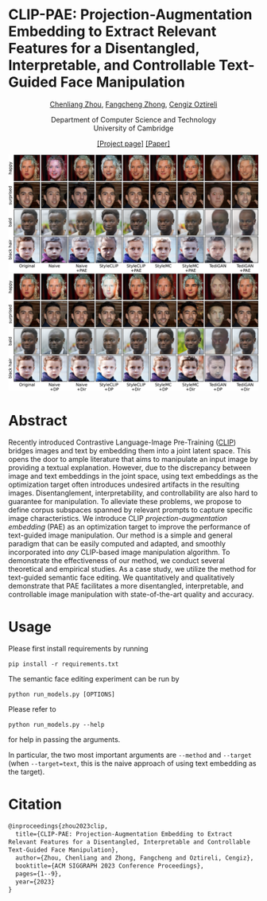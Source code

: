 # CLIP-PAE: Projection-Augmentation Embedding to Extract Relevant Features for a Disentangled, Interpretable, and Controllable Text-Guided Face Manipulation

<p align="center"><a href="https://www.cst.cam.ac.uk/people/cz363">Chenliang Zhou</a>, <a href="https://www.cl.cam.ac.uk/~fz261/">Fangcheng Zhong</a>, <a href="https://www.cl.cam.ac.uk/~aco41/">Cengiz Oztireli</a></p>

<p align="center">Department of Computer Science and Technology<br>University of Cambridge</p>

<p align="center"><a href="https://chenliang-zhou.github.io/CLIP-PAE/">[Project page]</a>      <a href="https://arxiv.org/abs/2210.03919">[Paper]</a></p>

![teaser](docs/img/show_image_display_in_paper_0.png)
![teaser](docs/img/show_image_display_in_paper_1.png)


# Abstract
Recently introduced Contrastive Language-Image Pre-Training ([CLIP](https://openai.com/blog/clip/)) bridges images and text by embedding them into a joint latent space. This opens the door to ample literature that aims to manipulate an input image by providing a textual explanation. However, due to the discrepancy between image and text embeddings in the joint space, using text embeddings as the optimization target often introduces undesired artifacts in the resulting images. Disentanglement, interpretability, and controllability are also hard to guarantee for manipulation. To alleviate these problems, we propose to define corpus subspaces spanned by relevant prompts to capture specific image characteristics. We introduce CLIP *projection-augmentation embedding* (PAE) as an optimization target to improve the performance of text-guided image manipulation. Our method is a simple and general paradigm that can be easily computed and adapted, and smoothly incorporated into *any* CLIP-based image manipulation algorithm. To demonstrate the effectiveness of our method, we conduct several theoretical and empirical studies. As a case study, we utilize the method for text-guided semantic face editing. We quantitatively and qualitatively demonstrate that PAE facilitates a more disentangled, interpretable, and controllable image manipulation with state-of-the-art quality and accuracy.

# Usage
Please first install requirements by running
```
pip install -r requirements.txt
```

The semantic face editing experiment can be run by
```
python run_models.py [OPTIONS]
```

Please refer to
```
python run_models.py --help
```
for help in passing the arguments.

In particular, the two most important arguments are `--method` and `--target` (when `--target=text`, this is the naive approach of using text embedding as the target). 

# Citation
```
@inproceedings{zhou2023clip,
  title={CLIP-PAE: Projection-Augmentation Embedding to Extract Relevant Features for a Disentangled, Interpretable and Controllable Text-Guided Face Manipulation},
  author={Zhou, Chenliang and Zhong, Fangcheng and Oztireli, Cengiz},
  booktitle={ACM SIGGRAPH 2023 Conference Proceedings},
  pages={1--9},
  year={2023}
}
```
